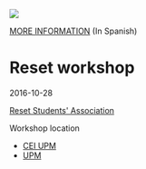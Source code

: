 ![](https://github.com/FPGAwars/workshops/raw/master/2016-10-28-Reset/wiki/Open-fpga-tools-01.png)

[MORE INFORMATION](https://github.com/FPGAwars/workshops/wiki/2016_10_28:-Reset-ETSII-UPM) (In Spanish)

# Reset workshop

2016-10-28

[Reset Students' Association](http://reset.etsii.upm.es)

Workshop location

* [CEI UPM](http://www.cei.upm.es)
* [UPM](http://www.upm.es)
